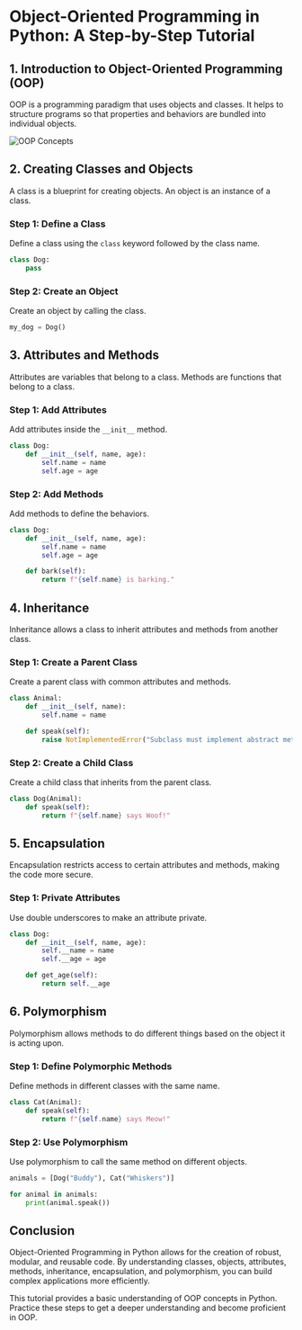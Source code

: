 # Object-Oriented Programming in Python: A Step-by-Step Tutorial

## 1. Introduction to Object-Oriented Programming (OOP)

OOP is a programming paradigm that uses objects and classes. It helps to structure programs so that properties and behaviors are bundled into individual objects.

![OOP Concepts](https://via.placeholder.com/600x300)

## 2. Creating Classes and Objects

A class is a blueprint for creating objects. An object is an instance of a class.

### Step 1: Define a Class
Define a class using the `class` keyword followed by the class name.

```python
class Dog:
    pass
```

### Step 2: Create an Object
Create an object by calling the class.

```python
my_dog = Dog()
```

## 3. Attributes and Methods
Attributes are variables that belong to a class. Methods are functions that belong to a class.

### Step 1: Add Attributes
Add attributes inside the `__init__` method.
```python
class Dog:
    def __init__(self, name, age):
        self.name = name
        self.age = age
```

### Step 2: Add Methods
Add methods to define the behaviors.
```python
class Dog:
    def __init__(self, name, age):
        self.name = name
        self.age = age

    def bark(self):
        return f"{self.name} is barking."
```

## 4. Inheritance 
Inheritance allows a class to inherit attributes and methods from another class.

### Step 1: Create a Parent Class
Create a parent class with common attributes and methods.
```python
class Animal:
    def __init__(self, name):
        self.name = name

    def speak(self):
        raise NotImplementedError("Subclass must implement abstract method")
```

### Step 2: Create a Child Class
Create a child class that inherits from the parent class.
```python
class Dog(Animal):
    def speak(self):
        return f"{self.name} says Woof!"
```

## 5. Encapsulation 
Encapsulation restricts access to certain attributes and methods, making the code more secure.

### Step 1: Private Attributes
Use double underscores to make an attribute private.
```python
class Dog:
    def __init__(self, name, age):
        self.__name = name
        self.__age = age

    def get_age(self):
        return self.__age
```

## 6. Polymorphism
Polymorphism allows methods to do different things based on the object it is acting upon.

### Step 1: Define Polymorphic Methods
Define methods in different classes with the same name.
```python
class Cat(Animal):
    def speak(self):
        return f"{self.name} says Meow!"
```

### Step 2: Use Polymorphism
Use polymorphism to call the same method on different objects.
```python
animals = [Dog("Buddy"), Cat("Whiskers")]

for animal in animals:
    print(animal.speak())
```

## Conclusion
Object-Oriented Programming in Python allows for the creation of robust, modular, and reusable code. By understanding classes, objects, attributes, methods, inheritance, encapsulation, and polymorphism, you can build complex applications more efficiently.

This tutorial provides a basic understanding of OOP concepts in Python. Practice these steps to get a deeper understanding and become proficient in OOP.

